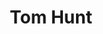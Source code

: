 ---
title: Tom Hunt
position: 23
from: D.C. United
link: "https://www.dcunited.com/club/front-office/tom-hunt"
section: "board"
---